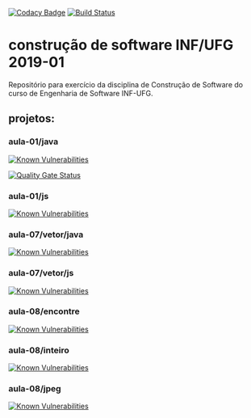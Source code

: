 [![Codacy Badge](https://api.codacy.com/project/badge/Grade/cb5eddacea9841ec8a9a953a3a3f0825)](https://app.codacy.com/app/josecxsta/cs-2019-01?utm_source=github.com&utm_medium=referral&utm_content=josecxsta/cs-2019-01&utm_campaign=Badge_Grade_Dashboard)
[![Build Status](https://travis-ci.com/josecxsta/cs-2019-01.svg?branch=master)](https://travis-ci.com/josecxsta/cs-2019-01)

# construção de software INF/UFG 2019-01
Repositório para exercício da disciplina de Construção de Software do curso de Engenharia de Software INF-UFG.


## projetos:

### aula-01/java

[![Known Vulnerabilities](https://snyk.io/test/github/josecxsta/cs-2019-01/badge.svg?targetFile=aula-01/java/pom.xml)](https://snyk.io/test/github/josecxsta/cs-2019-01)

[![Quality Gate Status](https://sonarcloud.io/api/project_badges/measure?project=josecxsta_cs-2019-01&metric=alert_status)](https://sonarcloud.io/dashboard?id=josecxsta_cs-2019-01)


### aula-01/js

[![Known Vulnerabilities](https://snyk.io/test/github/josecxsta/cs-2019-01/badge.svg?targetFile=aula-01/js/package.json)](https://snyk.io/test/github/josecxsta/cs-2019-01)

### aula-07/vetor/java

[![Known Vulnerabilities](https://snyk.io/test/github/josecxsta/cs-2019-01/badge.svg?targetFile=aula-07/vetor/java/pom.xml)](https://snyk.io/test/github/josecxsta/cs-2019-01)

### aula-07/vetor/js

[![Known Vulnerabilities](https://snyk.io/test/github/josecxsta/cs-2019-01/badge.svg?targetFile=aula-07/vetor/js/package.json)](https://snyk.io/test/github/josecxsta/cs-2019-01)

### aula-08/encontre

[![Known Vulnerabilities](https://snyk.io/test/github/josecxsta/cs-2019-01/badge.svg?targetFile=aula-08/encontre/pom.xml)](https://snyk.io/test/github/josecxsta/cs-2019-01)

### aula-08/inteiro

[![Known Vulnerabilities](https://snyk.io/test/github/josecxsta/cs-2019-01/badge.svg?targetFile=aula-08/inteiro/pom.xml)](https://snyk.io/test/github/josecxsta/cs-2019-01)

### aula-08/jpeg

[![Known Vulnerabilities](https://snyk.io/test/github/josecxsta/cs-2019-01/badge.svg?targetFile=aula-08/jpeg/pom.xml)](https://snyk.io/test/github/josecxsta/cs-2019-01)